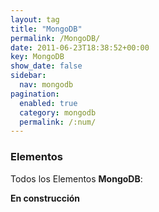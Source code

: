 ```yaml
---
layout: tag
title: "MongoDB"
permalink: /MongoDB/
date: 2011-06-23T18:38:52+00:00
key: MongoDB
show_date: false
sidebar:
  nav: mongodb
pagination: 
  enabled: true
  category: mongodb
  permalink: /:num/    
---
```


<h3>Elementos</h3>
Todos los Elementos <strong>MongoDB</strong>:

<strong>En construcción</strong>